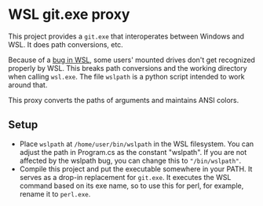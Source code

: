 # WSL git.exe proxy

This project provides a `git.exe` that interoperates between Windows and WSL.
It does path conversions, etc.

Because of a [bug in WSL](https://github.com/Microsoft/WSL/issues/3246), some users' mounted drives don't get recognized properly by WSL.
This breaks path conversions and the working directory when calling `wsl.exe`.
The file `wslpath` is a python script intended to work around that. 

This proxy converts the paths of arguments and maintains ANSI colors.

## Setup

- Place `wslpath` at `/home/user/bin/wslpath` in the WSL filesystem. You can adjust the path in Program.cs as the constant "wslpath". If you are not affected by the wslpath bug, you can change this to `"/bin/wslpath"`.
- Compile this project and put the executable somewhere in your PATH. It serves as a drop-in replacement for `git.exe`. It executes the WSL command based on its exe name, so to use this for perl, for example, rename it to `perl.exe`.
